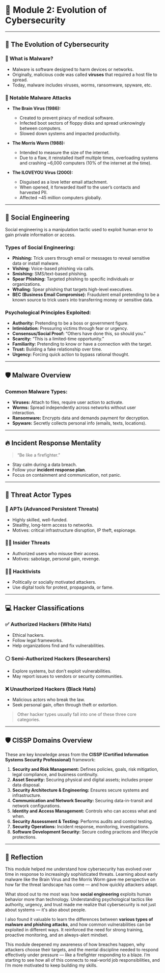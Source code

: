 # 📘 Module 2: Evolution of Cybersecurity

---

## 🧬 The Evolution of Cybersecurity

### 🔹 What is Malware?
- Malware is software designed to harm devices or networks.
- Originally, malicious code was called **viruses** that required a host file to spread.
- Today, malware includes viruses, worms, ransomware, spyware, etc.

### 🧠 Notable Malware Attacks

- **The Brain Virus (1986):**
  - Created to prevent piracy of medical software.
  - Infected boot sectors of floppy disks and spread unknowingly between computers.
  - Slowed down systems and impacted productivity.

- **The Morris Worm (1988):**
  - Intended to measure the size of the internet.
  - Due to a flaw, it reinstalled itself multiple times, overloading systems and crashing ~6,000 computers (10% of the internet at the time).

- **The ILOVEYOU Virus (2000):**
  - Disguised as a love letter email attachment.
  - When opened, it forwarded itself to the user’s contacts and harvested PII.
  - Affected ~45 million computers globally.

---

## 🧠 Social Engineering

Social engineering is a manipulation tactic used to exploit human error to gain private information or access.

### Types of Social Engineering:
- **Phishing:** Trick users through email or messages to reveal sensitive data or install malware.
- **Vishing:** Voice-based phishing via calls.
- **Smishing:** SMS/text-based phishing.
- **Spear Phishing:** Targeted phishing to specific individuals or organizations.
- **Whaling:** Spear phishing that targets high-level executives.
- **BEC (Business Email Compromise):** Fraudulent email pretending to be a known source to trick users into transferring money or sensitive data.

### Psychological Principles Exploited:
- **Authority:** Pretending to be a boss or government figure.
- **Intimidation:** Pressuring victims through fear or urgency.
- **Consensus/Social Proof:** “Others have done this, so should you.”
- **Scarcity:** “This is a limited-time opportunity.”
- **Familiarity:** Pretending to know or have a connection with the target.
- **Trust:** Building a fake relationship over time.
- **Urgency:** Forcing quick action to bypass rational thought.

---

## 🛡️ Malware Overview

### Common Malware Types:
- **Viruses:** Attach to files, require user action to activate.
- **Worms:** Spread independently across networks without user interaction.
- **Ransomware:** Encrypts data and demands payment for decryption.
- **Spyware:** Secretly collects personal info (emails, texts, locations).

---

## 🔥 Incident Response Mentality

> “Be like a firefighter.”  
- Stay calm during a data breach.
- Follow your **incident response plan**.
- Focus on containment and communication, not panic.

---

## 📂 Threat Actor Types

### 👤 APTs (Advanced Persistent Threats)
- Highly skilled, well-funded.
- Stealthy, long-term access to networks.
- Motives: critical infrastructure disruption, IP theft, espionage.

### 🕵️‍♂️ Insider Threats
- Authorized users who misuse their access.
- Motives: sabotage, personal gain, revenge.

### 🧑‍💻 Hacktivists
- Politically or socially motivated attackers.
- Use digital tools for protest, propaganda, or fame.

---

## 💻 Hacker Classifications

### ✅ Authorized Hackers (White Hats)
- Ethical hackers.
- Follow legal frameworks.
- Help organizations find and fix vulnerabilities.

### ⚪ Semi-Authorized Hackers (Researchers)
- Explore systems, but don’t exploit vulnerabilities.
- May report issues to vendors or security communities.

### ❌ Unauthorized Hackers (Black Hats)
- Malicious actors who break the law.
- Seek personal gain, often through theft or extortion.

> Other hacker types usually fall into one of these three core categories.

---

## 🛡️ CISSP Domains Overview

These are key knowledge areas from the **CISSP (Certified Information Systems Security Professional)** framework:

1. **Security and Risk Management:** Defines policies, goals, risk mitigation, legal compliance, and business continuity.
2. **Asset Security:** Securing physical and digital assets; includes proper data disposal.
3. **Security Architecture & Engineering:** Ensures secure systems and infrastructure.
4. **Communication and Network Security:** Securing data-in-transit and network configurations.
5. **Identity and Access Management:** Controls who can access what and when.
6. **Security Assessment & Testing:** Performs audits and control testing.
7. **Security Operations:** Incident response, monitoring, investigations.
8. **Software Development Security:** Secure coding practices and lifecycle protections.

---


## 🧠 Reflection

This module helped me understand how cybersecurity has evolved over time in response to increasingly sophisticated threats. Learning about early malware like the Brain Virus and the Morris Worm gave me perspective on how far the threat landscape has come — and how quickly attackers adapt.

What stood out to me most was how **social engineering** exploits human behavior more than technology. Understanding psychological tactics like authority, urgency, and trust made me realize that cybersecurity is not just about systems — it's also about people.

I also found it valuable to learn the differences between **various types of malware and phishing attacks**, and how common vulnerabilities can be exploited in different ways. It reinforced the need for strong training, proactive monitoring, and an always-alert mindset.

This module deepened my awareness of how breaches happen, why attackers choose their targets, and the mental discipline needed to respond effectively under pressure — like a firefighter responding to a blaze. I’m starting to see how all of this connects to real-world job responsibilities, and I’m more motivated to keep building my skills.

